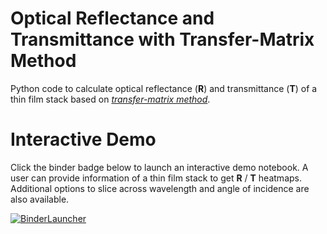 # Optical Reflectance and Transmittance with Transfer-Matrix Method
Python code to calculate optical reflectance (**R**) and transmittance (**T**) of a thin film stack based on [*transfer-matrix method*](https://en.wikipedia.org/wiki/Transfer-matrix_method_(optics)).

# Interactive Demo
Click the binder badge below to launch an interactive demo notebook. A user can provide information of a thin film stack to get **R** / **T** heatmaps. Additional options to slice across wavelength and angle of incidence are also available.

[![BinderLauncher](https://mybinder.org/badge_logo.svg)](https://mybinder.org/v2/gh/clumdee/transfer_matrix/master?urlpath=tree/demo_minimal.ipynb)
